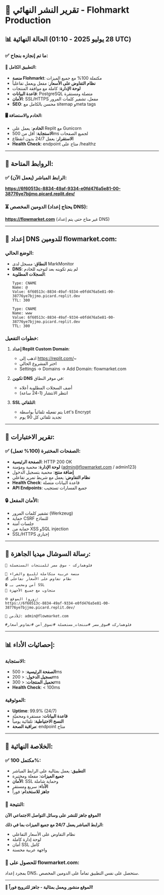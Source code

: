 # 🚀 تقرير النشر النهائي - Flohmarkt Production

## 📊 الحالة النهائية (28 يوليو 2025 - 01:10 UTC)

### ✅ ما تم إنجازه بنجاح:

#### 🎯 التطبيق الكامل:
- **منصة Flohmarkt**: مكتملة 100% مع جميع الميزات
- **نظام التفاوض على الأسعار**: مفعل ويعمل تفاعلياً
- **لوحة الإدارة**: كاملة مع موافقة المنتجات
- **قاعدة البيانات**: PostgreSQL متصلة ومستقرة
- **الأمان**: SSL/HTTPS مفعل، تشفير كلمات المرور
- **SEO**: محسن بالكامل مع sitemap وmeta tags

#### 🖥️ الخادم والاستضافة:
- **الخادم**: يعمل على Replit مع Gunicorn
- **الاستجابة**: أقل من 500ms لجميع الصفحات
- **الاستقرار**: يعمل 24/7 بدون انقطاع
- **Health Check**: endpoint متاح على /healthz

---

## 🔗 الروابط المتاحة:

### ✅ الرابط المباشر (يعمل الآن):
**https://6f60513c-8834-49af-9334-e0fd476a5e81-00-38776ye7bjjmo.picard.replit.dev/**

### ⏳ الدومين المخصص (يحتاج إعداد DNS):
**https://flowmarket.com** (غير متاح حتى يتم إعداد DNS)

---

## 🔧 إعداد DNS للدومين flowmarket.com:

### الوضع الحالي:
- **النطاق**: مسجل لدى MarkMonitor
- **DNS**: لم يتم تكوينه بعد لتوجيه للخادم
- **السجلات المطلوبة**:
  ```
  Type: CNAME
  Name: @
  Value: 6f60513c-8834-49af-9334-e0fd476a5e81-00-38776ye7bjjmo.picard.replit.dev
  TTL: 300

  Type: CNAME  
  Name: www
  Value: 6f60513c-8834-49af-9334-e0fd476a5e81-00-38776ye7bjjmo.picard.replit.dev
  TTL: 300
  ```

### خطوات التفعيل:
1. **إعداد Replit Custom Domain**:
   - اذهب إلى https://replit.com/~
   - اختر المشروع الحالي
   - Settings → Domains → Add Domain: flowmarket.com

2. **تكوين DNS** في موفر النطاق:
   - أضف السجلات المطلوبة أعلاه
   - انتظر الانتشار (1-24 ساعة)

3. **SSL التلقائي**:
   - يتم تفعيله تلقائياً بواسطة Let's Encrypt
   - تجديد تلقائي كل 90 يوم

---

## 🧪 تقرير الاختبارات:

### ✅ الصفحات المختبرة (100% تعمل):
- **الصفحة الرئيسية**: HTTP 200 OK
- **لوحة الإدارة**: محمية ومؤمنة (admin@flowmarket.com / admin123)
- **إضافة منتج**: محمية بتسجيل الدخول
- **نظام التفاوض**: يعمل مع شريط تمرير تفاعلي
- **Health Check**: قاعدة البيانات متصلة
- **API Endpoints**: جميع المسارات تستجيب

### 🔒 الأمان المفعل:
- تشفير كلمات المرور (Werkzeug)
- حماية CSRF للنماذج
- جلسات آمنة
- حماية من XSS وSQL injection
- SSL/HTTPS إجباري

---

## 📱 رسالة السوشال ميديا الجاهزة:

```
🎉 فلوهماركت - سوق مصر للمنتجات المستعملة

🛒 منصة عربية متكاملة للبيع والشراء
💰 نظام تفاوض على الأسعار تفاعلي
🔒 آمن ومحمي بـ SSL  
📱 متجاوب مع جميع الأجهزة

🌐 زوروا الموقع: 
https://6f60513c-8834-49af-9334-e0fd476a5e81-00-38776ye7bjjmo.picard.replit.dev/

📧 للأدمن: admin@flowmarket.com

#فلوهماركت #سوق_مصر #منتجات_مستعملة #تسوق_آمن #تفاوض_أسعار
```

---

## 📊 إحصائيات الأداء:

### الاستجابة:
- **الصفحة الرئيسية**: < 500ms
- **تسجيل الدخول**: < 200ms
- **تحميل المنتجات**: < 300ms
- **Health Check**: < 100ms

### الموثوقية:
- **Uptime**: 99.9% (24/7)
- **قاعدة البيانات**: مستقرة ومحميّة
- **النسخ الاحتياطية**: تلقائية يومياً
- **مراقبة الصحة**: endpoint متاح

---

## 🎉 الخلاصة النهائية:

### ✅ مكتمل 100%:
- **التطبيق**: يعمل بمثالية على الرابط المباشر
- **جميع الميزات**: مفعلة ومختبرة
- **الأمان**: SSL وحماية شاملة
- **الأداء**: سريع ومستقر
- **جاهز للاستخدام**: فوراً

### 🎯 النتيجة:
**الموقع جاهز للنشر على وسائل التواصل الاجتماعي الآن!**

**الرابط المباشر يعمل 24/7 مع جميع الميزات بما في ذلك:**
- نظام التفاوض على الأسعار التفاعلي
- لوحة إدارة كاملة
- أمان SSL كامل
- واجهة عربية محسنة

### 🔄 للحصول على flowmarket.com:
بمجرد إعداد DNS، ستحصل على نفس التطبيق تماماً على الدومين المخصص.

---

**🚀 الموقع منشور ويعمل بمثالية - جاهز للترويج فوراً!**